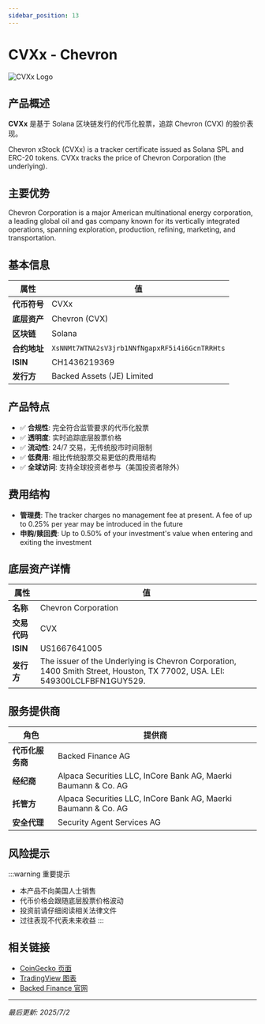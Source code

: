 ```yaml
---
sidebar_position: 13
---
```


# CVXx - Chevron

![CVXx Logo](/img/tokens/CVXx.svg)

## 产品概述

**CVXx** 是基于 Solana 区块链发行的代币化股票，追踪 Chevron (CVX) 的股价表现。

Chevron xStock (CVXx) is a tracker certificate issued as Solana SPL and ERC-20 tokens. CVXx tracks the price of Chevron Corporation (the underlying).

## 主要优势

Chevron Corporation is a major American multinational energy corporation, a leading global oil and gas company known for its vertically integrated operations, spanning exploration, production, refining, marketing, and transportation.


## 基本信息

| 属性 | 值 |
|------|----|
| **代币符号** | CVXx |
| **底层资产** | Chevron (CVX) |
| **区块链** | Solana |
| **合约地址** | `XsNNMt7WTNA2sV3jrb1NNfNgapxRF5i4i6GcnTRRHts` |
| **ISIN** | CH1436219369 |
| **发行方** | Backed Assets (JE) Limited |

## 产品特点

- ✅ **合规性**: 完全符合监管要求的代币化股票
- ✅ **透明度**: 实时追踪底层股票价格
- ✅ **流动性**: 24/7 交易，无传统股市时间限制
- ✅ **低费用**: 相比传统股票交易更低的费用结构
- ✅ **全球访问**: 支持全球投资者参与（美国投资者除外）

## 费用结构

- **管理费**: The tracker charges no management fee at present. A fee of up to 0.25% per year may be introduced in the future
- **申购/赎回费**: Up to 0.50% of your investment's value when entering and exiting the investment

## 底层资产详情

| 属性 | 值 |
|------|----|
| **名称** | Chevron Corporation |
| **交易代码** | CVX |
| **ISIN** | US1667641005 |
| **发行方** | The issuer of the Underlying is Chevron Corporation, 1400 Smith Street, Houston, TX 77002, USA. LEI: 549300LCLFBFN1GUY529. |

## 服务提供商

| 角色 | 提供商 |
|------|----|
| **代币化服务商** | Backed Finance AG |
| **经纪商** | Alpaca Securities LLC, InCore Bank AG, Maerki Baumann & Co. AG |
| **托管方** | Alpaca Securities LLC, InCore Bank AG, Maerki Baumann & Co. AG |
| **安全代理** | Security Agent Services AG |

## 风险提示

:::warning 重要提示
- 本产品不向美国人士销售
- 代币价格会跟随底层股票价格波动
- 投资前请仔细阅读相关法律文件
- 过往表现不代表未来收益
:::

## 相关链接

- [CoinGecko 页面](https://www.coingecko.com/)
- [TradingView 图表](https://www.tradingview.com/)
- [Backed Finance 官网](https://backed.fi/)

---

*最后更新: 2025/7/2*
